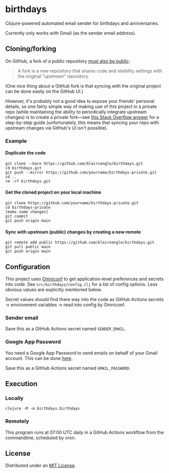 # birthdays

Clojure-powered automated email sender for birthdays and anniversaries.

Currently only works with Gmail (as the sender email address).

## Cloning/forking

On GitHub, a fork of a public
repository [must also be public](https://docs.github.com/en/pull-requests/collaborating-with-pull-requests/working-with-forks/about-forks):

> A fork is a new repository that shares code and visibility settings with the original “upstream” repository.

(One nice thing about a GitHub fork is that syncing with the original project can be done easily on the GitHub UI.)

*However,* it's probably not a good idea to expose your friends' personal details, so one fairly simple way of making
use of this project in a private repo (while maintaining the ability to periodically integrate upstream changes)
is to create a private fork—see [this Stack Overflow answer](https://stackoverflow.com/a/30352360/4304123) for a
step-by-step guide (unfortunately, this means that syncing your repo with upstream changes via GitHub's UI isn't
possible).

### Example

#### Duplicate the code

```shell
git clone --bare https://github.com/blairnangle/birthdays.git
cd birthdays.git
git push --mirror https://github.com/yourname/birthdays-private.git
cd ..
rm -rf birthdays.git
```

#### Get the cloned project on your local machine

```shell
git clone https://github.com/yourname/birthdays-private.git
cd birthdays-private
[make some changes]
git commit
git push origin main
```

#### Sync with upstream (public) changes by creating a new remote

```shell
git remote add public https://github.com/blairnangle/birthdays.git
git pull public main
git push origin main
```

## Configuration

This project uses [Omniconf](https://github.com/grammarly/omniconf) to get application-level preferences and secrets
into code. See `src/birthdays/config.clj` for a list of config options. Less obvious values are explicitly mentioned
below.

Secret values should find there way into the code as GitHub Actions secrets -> environment variables -> read into config
by Omniconf.

### Sender email

Save this as a GitHub Actions secret named `SENDER_EMAIL`.

### Google App Password

You need a Google App Password to send emails on behalf of your Gmail account. This can be
done [here](https://myaccount.google.com/apppasswords).

Save this as a GitHub Actions secret named `GMAIL_PASSWORD`.

## Execution

### Locally

```shell
clojure -M -m birthdays.birthdays
```

### Remotely

This program runs at 07:00 UTC daily in a GitHub Actions workflow from the commandline, scheduled by cron.

## License

Distributed under an [MIT License](./LICENSE).

